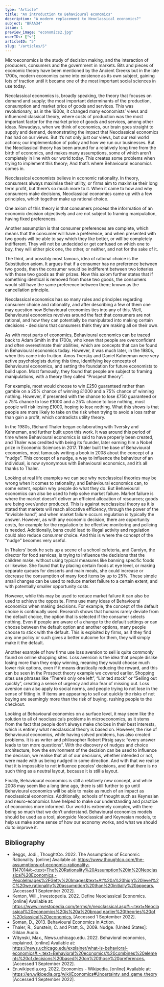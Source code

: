 ```yaml
---
type: "Article"
title: "An introduction to Behavioural economics"
description: "A modern replacement to Neoclassical economics?"
subject: "BFAA34"
issue: 1
preview_image: "economics2.jpg"
userIDs: ["v"]
articleID: "5"
slug: "/articles/5"
---
```


Microeconomics is the study of decision making, and the interaction of producers, consumers and the government in markets. Bits and pieces of economic theory have been mentioned by the Ancient Greeks but in the late 1700s, modern economics came into existence as its own subject, gaining lots of traction until it became one of the most important social sciences in use today.

Neoclassical economics is, broadly speaking, the theory that focuses on demand and supply; the most important determinants of the production, consumption and market price of goods and services. This was revolutionary, as in the 1900s, it changed many economists’ views and influenced classical theory, where costs of production was the most important factor for the market price of goods and services, among other ideas. Nowadays, when we think of economics, our brain goes straight to supply and demand, demonstrating the impact that Neoclassical economics has had on our views. But it’s not only just our views, but our real world actions; our implementation of policy and how we run our businesses. But the Neoclassical theory has been around for a relatively long time from the birth of economics, and makes many assumptions, some of which aren’t completely in line with our world today. This creates some problems when trying to implement this theory; And that’s where Behavioural economics comes in.

Neoclassical economists believe in economic rationality. In theory, consumers always maximise their utility, or firms aim to maximise their long term profit, but there’s so much more to it. When it came to how and why consumers make decisions, Neoclassical economics came up with a few principles, which together make up rational choice. 

One axiom of this theory is that consumers process the information of an economic decision objectively and are not subject to framing manipulation, having fixed preferences. 

Another assumption is that consumer preferences are complete, which means that the consumer will have a preference, and when presented with two goods will be able to say which they like better, or will be completely indifferent. They will not be undecided or get confused on which one to buy, they will either pick one, the other, or neither, and not for the sake of it. 

The third, and possibly most famous, idea of rational choice is the Substitution axiom. It argues that if a consumer has no preference between two goods, then the consumer would be indifferent between two lotteries with those two goods as their prizes. Now this axiom further states that if something identical is removed from those two goods, the consumers would still have the same preference between them; known as the cancellation principle.

Neoclassical economics has so many rules and principles regarding consumer choice and rationality, and after describing a few of them one may question how Behavioural economics ties into any of this. Well, Behavioural economics revolves around the fact that consumers are not rational, and how they can potentially be manipulated into making certain decisions - decisions that consumers think they are making all on their own.

As with most parts of economics, Behavioural economics can be traced back to Adam Smith in the 1700s, who knew that people are overconfident and often overestimate their abilities, which are concepts that can be found in Behavioural economics today. However, it was much later, in the 1980s, when this came into fruition. Amos Tversky and Daniel Kahneman were very active psychologists during this time, identifying key concepts of Behavioural economics, and setting the foundation for future economists to build upon. Most famously, they found that people are subject to framing manipulations, with a theory they called “Prospect theory”. 

For example, most would choose to win £250 guaranteed rather than gamble on a 25% chance of winning £1000 and a 75% chance of winning nothing. However, if presented with the chance to lose £750 guaranteed or a 75% chance to lose £1000 and a 25% chance to lose nothing, most people will risk losing £1000, hoping to lose nothing. What this shows is that people are more likely to take on the risk when trying to avoid a loss rather than gain a profit, which contradicts utility theory.

In the 1980s, Richard Thaler began collaborating with Tversky and Kahneman, and further built upon this work. It was around this period of time where Behavioural economics is said to have properly been created, and Thaler was credited with being its founder, later earning him a Nobel prize in Economic Sciences in 2017. Thaler built the base of Behavioural economics, most famously writing a book in 2008 about the concept of a “nudge”. This concept of a nudge, a way to influence the behaviour of an individual, is now synonymous with Behavioural economics, and it’s all thanks to Thaler.

Looking at real life examples we can see why neoclassical theories may be wrong when it comes to rationality, and Behavioural economics can, to some extent, explain why people do what they do. But Behavioural economics can also be used to help solve market failure. Market failure is where the market doesn’t deliver an efficient allocation of resources; goods are being over/under produced. This is against neoclassical theory as it is stated that markets will reach allocative efficiency, through the power of the “invisible hand”, and when market failure occurs regulation is typically the answer. However, as with any economic decision, there are opportunity costs, for example for the regulation to be effective monitoring and policing is needed. Additionally, bans could lead to illegal activity and regulation could also reduce consumer choice. And this is where the concept of the “nudge” becomes very useful.

In Thalers’ book he sets up a scene of a school cafeteria, and Carolyn, the director for food services, is trying to influence the decisions that the children make, without using typical measures like banning specific foods or likewise. She found that by placing certain foods at eye level, or making separate queues for desserts and main meals, she could increase or decrease the consumption of many food items by up to 25%. These simple small changes can be used to reduce market failure to a certain extent, and with potentially smaller opportunity costs.

However, while this may be used to reduce market failure it can also be used to achieve the opposite. Firms use many ideas of Behavioural economics when making decisions. For example, the concept of the default choice is continually used. Research shows that humans rarely deviate from the default choice, the option that is selected if the consumer selects nothing. Even if people are aware of a change to the default settings or can choose between the default option and another options, many people choose to stick with the default. This is exploited by firms, as if they find any one policy or such gives a better outcome for them, they will simply make it the default.

Another example of how firms use loss aversion to sell is quite commonly found on online shopping sites. Loss aversion is the idea that people dislike losing more than they enjoy winning, meaning they would choose much lower risk options, even if it means drastically reducing the reward, and this can be seen in the Prospect theory example we covered earlier. Shopping sites use phrases like “There’s only one left”, “Limited stock” or “Selling out quickly”, creating a sense of urgency and also fear of missing out. Loss aversion can also apply to social norms, and people trying to not lose in the sense of fitting in. If items are appearing to sell out quickly the risks of not buying are seemingly more than the risk of buying, rushing people to the checkout.

Looking at Behavioural economics on a surface level, it may seem like the solution to all of neoclassicals problems in microeconomics, as it stems from the fact that people don’t always make choices in their best interests, which is entirely what neoclassical theory is based on. However, the rise of Behavioural economics, while having solved problems, has also created problems. It is as writer and philosopher Robert Pirsig says: “every answer leads to ten more questions”. With the discovery of nudges and choice architecture, how the environment of the decision can be used to influence the decision, we realise that all of our decisions, whether intended or not, were made with us being nudged in some direction. And with that we realise that it is impossible to not influence peoples’ decisions, and that there is no such thing as a neutral layout, because it is still a layout. 

Finally, Behavioural economics is still a relatively new concept, and while 2008 may seem like a long time ago, there is still further to go until Behavioural economics will be able to make as much of an impact as neoclassical economics. Additionally, schools of thought such as Keynesian and neuro-economics have helped to make our understanding and practice of economics more informed. Our world is extremely complex, with there being so much that we don’t understand. Behavioural economics models should be used as a tool, alongside Neoclassical and Keynesian models, to help us make some sense of how our economy works, and what we should do to improve it.

<div id="bibliography">
<h2>Bibliography</h2>

- Beggs, Jodi., ThoughtCo. 2022. The Assumptions of Economic Rationality. [online] Available at: <https://www.thoughtco.com/the-assumptions-of-economic-rationality-1147014#:~:text=The%20Rationality%20Assumption%20in%20Neoclassical%20Economics,-PeopleImages%2FGetty%20Images&text=At%20a%20high%20level%2C%20we,rationality%20assumption%20than%20initially%20appears.> [Accessed 1 September 2022].
- Kenton, Will., Investopedia. 2022. Define Neoclassical Economics. [online] Available at: <https://www.investopedia.com/terms/n/neoclassical.asp#:~:text=Neoclassical%20economics%20is%20a%20broad,earlier%20theories%20of%20classical%20economics.> [Accessed 1 September 2022].
- Soman, D., 2013. Behavioural Economics in Action.
- Thaler, R., Sunstein, C. and Pratt, S., 2009. Nudge. [United States]: Gildan Audio.
- Witynski, Max., News.uchicago.edu. 2022. Behavioral economics, explained. [online] Available at: <https://news.uchicago.edu/explainer/what-is-behavioral-economics#:~:text=Behavioral%20economics%20combines%20elements%20of,decisions%20based%20on%20those%20preferences.> [Accessed 1 September 2022].
- En.wikipedia.org. 2022. Economics - Wikipedia. [online] Available at: <https://en.wikipedia.org/wiki/Economics#Uncertainty_and_game_theory> [Accessed 1 September 2022].

</div>